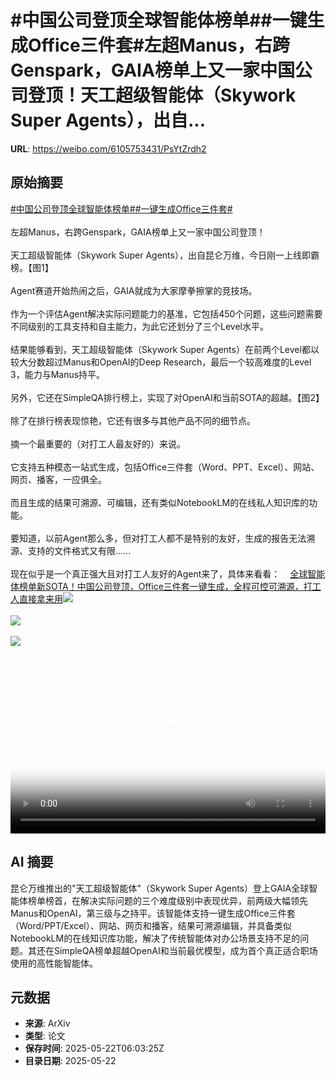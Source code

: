 # #中国公司登顶全球智能体榜单##一键生成Office三件套#左超Manus，右跨Genspark，GAIA榜单上又一家中国公司登顶！天工超级智能体（Skywork Super Agents），出自...

**URL**: https://weibo.com/6105753431/PsYtZrdh2

## 原始摘要

<a href="https://m.weibo.cn/search?containerid=231522type%3D1%26t%3D10%26q%3D%23%E4%B8%AD%E5%9B%BD%E5%85%AC%E5%8F%B8%E7%99%BB%E9%A1%B6%E5%85%A8%E7%90%83%E6%99%BA%E8%83%BD%E4%BD%93%E6%A6%9C%E5%8D%95%23&amp;extparam=%23%E4%B8%AD%E5%9B%BD%E5%85%AC%E5%8F%B8%E7%99%BB%E9%A1%B6%E5%85%A8%E7%90%83%E6%99%BA%E8%83%BD%E4%BD%93%E6%A6%9C%E5%8D%95%23" data-hide=""><span class="surl-text">#中国公司登顶全球智能体榜单#</span></a><a href="https://m.weibo.cn/search?containerid=231522type%3D1%26t%3D10%26q%3D%23%E4%B8%80%E9%94%AE%E7%94%9F%E6%88%90Office%E4%B8%89%E4%BB%B6%E5%A5%97%23&amp;extparam=%23%E4%B8%80%E9%94%AE%E7%94%9F%E6%88%90Office%E4%B8%89%E4%BB%B6%E5%A5%97%23" data-hide=""><span class="surl-text">#一键生成Office三件套#</span></a><br><br>左超Manus，右跨Genspark，GAIA榜单上又一家中国公司登顶！<br><br>天工超级智能体（Skywork Super Agents），出自昆仑万维，今日刚一上线即霸榜。【图1】<br><br>Agent赛道开始热闹之后，GAIA就成为大家摩拳擦掌的竞技场。<br><br>作为一个评估Agent解决实际问题能力的基准，它包括450个问题，这些问题需要不同级别的工具支持和自主能力，为此它还划分了三个Level水平。<br><br>结果能够看到，天工超级智能体（Skywork Super Agents）在前两个Level都以较大分数超过Manus和OpenAI的Deep Research，最后一个较高难度的Level 3，能力与Manus持平。<br><br>另外，它还在SimpleQA排行榜上，实现了对OpenAI和当前SOTA的超越。【图2】<br><br>除了在排行榜表现惊艳，它还有很多与其他产品不同的细节点。<br><br>摘一个最重要的（对打工人最友好的）来说。<br><br>它支持五种模态一站式生成，包括Office三件套（Word、PPT、Excel）、网站、网页、播客，一应俱全。<br><br>而且生成的结果可溯源、可编辑，还有类似NotebookLM的在线私人知识库的功能。<br><br>要知道，以前Agent那么多，但对打工人都不是特别的友好，生成的报告无法溯源、支持的文件格式又有限……<br><br>现在似乎是一个真正强大且对打工人友好的Agent来了，具体来看看：<a href="https://weibo.cn/sinaurl?u=https%3A%2F%2Fmp.weixin.qq.com%2Fs%2F1bzyZ35WettXE924PU_zOQ" data-hide=""><span class="url-icon"><img style="width: 1rem;height: 1rem" src="https://h5.sinaimg.cn/upload/2015/09/25/3/timeline_card_small_web_default.png" referrerpolicy="no-referrer"></span><span class="surl-text">全球智能体榜单新SOTA！中国公司登顶，Office三件套一键生成，全程可控可溯源，打工人直接拿来用</span></a><img style="" src="https://tvax3.sinaimg.cn/large/006Fd7o3gy1i1o309kmdpj30zk0qn79s.jpg" referrerpolicy="no-referrer"><br><br><img style="" src="https://tvax2.sinaimg.cn/large/006Fd7o3gy1i1o30bg0h6j30zk0ntwhk.jpg" referrerpolicy="no-referrer"><br><br><img style="" src="https://tvax3.sinaimg.cn/large/006Fd7o3ly1i1o31szj3rj31hc0u0t93.jpg" referrerpolicy="no-referrer"><br><br><br clear="both"><div style="clear: both"></div><video controls="controls" poster="https://tvax1.sinaimg.cn/orj480/006Fd7o3ly1i1o31t6ozwj31hc0u076k.jpg" style="width: 100%"><source src="https://f.video.weibocdn.com/o0/CVPyeUbQlx08orfVsVaM01041201ke6k0E010.mp4?label=mp4_720p&amp;template=1280x720.25.0&amp;ori=0&amp;ps=1CwnkDw1GXwCQx&amp;Expires=1747897331&amp;ssig=Ya%2FCXqoOQc&amp;KID=unistore,video"><source src="https://f.video.weibocdn.com/o0/oU5N5u0llx08orfUXlPq01041200GNyc0E010.mp4?label=mp4_hd&amp;template=852x480.25.0&amp;ori=0&amp;ps=1CwnkDw1GXwCQx&amp;Expires=1747897331&amp;ssig=2doPFlO4af&amp;KID=unistore,video"><source src="https://f.video.weibocdn.com/o0/LGWim27Qlx08orfV5yIg01041200q1DZ0E010.mp4?label=mp4_ld&amp;template=640x360.25.0&amp;ori=0&amp;ps=1CwnkDw1GXwCQx&amp;Expires=1747897331&amp;ssig=viR6%2FyEKF5&amp;KID=unistore,video"><p>视频无法显示，请前往<a href="https://video.weibo.com/show?fid=1034%3A5169056282509392" target="_blank" rel="noopener noreferrer">微博视频</a>观看。</p></video>

## AI 摘要

昆仑万维推出的"天工超级智能体"（Skywork Super Agents）登上GAIA全球智能体榜单榜首，在解决实际问题的三个难度级别中表现优异，前两级大幅领先Manus和OpenAI，第三级与之持平。该智能体支持一键生成Office三件套（Word/PPT/Excel）、网站、网页和播客，结果可溯源编辑，并具备类似NotebookLM的在线知识库功能，解决了传统智能体对办公场景支持不足的问题。其还在SimpleQA榜单超越OpenAI和当前最优模型，成为首个真正适合职场使用的高性能智能体。

## 元数据

- **来源**: ArXiv
- **类型**: 论文
- **保存时间**: 2025-05-22T06:03:25Z
- **目录日期**: 2025-05-22
